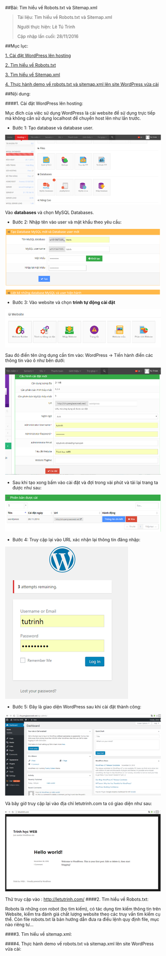 ##Bài: Tim hiểu về Robots.txt và Sitemap.xml

>Tài liệu: Tìm hiểu về Robots.txt và Sitemap.xml
>
>Người thực hiện: Lê Tú Trinh
>
>Cập nhập lần cuối: 28/11/2016

##Mục lục:

[1. Cài đặt WordPress lên hosting](#1)

[2. Tìm hiểu về Robots.txt](#2)

[3. Tìm hiểu về Sitemap.xml](#3)

[4. Thực hành demo về robots.txt và sitemap.xml lên site WordPress vừa cài](#4)


##Nội dung:

<a name="1"></a>
####1. Cài đặt WordPress lên hosting:

Mục đích của việc sử dụng WordPress là cài website để sử dụng trực tiếp mà không cần sử dụng localhost để chuyển host lên như lần trước.

- Bước 1: Tạo database và database user. 

![a](https://github.com/TrinhTu/web_developer/blob/master/Task14_Robots_and_Sitemap/image/a.png)

Vào **databases** và chọn MySQL Databases. 

- Bước 2: Nhập tên vào user và mật khẩu theo yêu cầu:

![1](https://github.com/TrinhTu/web_developer/blob/master/Task14_Robots_and_Sitemap/image/1.png)

- Bước 3: Vào website và chọn **trình tự động cài đặt**

![b](https://github.com/TrinhTu/web_developer/blob/master/Task14_Robots_and_Sitemap/image/b.png)

Sau đó điền tên ứng dụng cần tìm vào: WordPress -> Tiến hành điền các thông tin vào ô như bên dưới:

![2](https://github.com/TrinhTu/web_developer/blob/master/Task14_Robots_and_Sitemap/image/2.png)

- Sau khi tạo xong bấm vào cài đặt và đợi trong vài phút và tải lại trang ta được như sau:

![3](https://github.com/TrinhTu/web_developer/blob/master/Task14_Robots_and_Sitemap/image/3.png)

- Bước 4: Truy cập lại vào URL xác nhận lại thông tin đăng nhập:

![4](https://github.com/TrinhTu/web_developer/blob/master/Task14_Robots_and_Sitemap/image/4.png)

- Bước 5: Đây là giao diện WordPress sau khi cài đặt thành công:

![5](https://github.com/TrinhTu/web_developer/blob/master/Task14_Robots_and_Sitemap/image/5.png)

Và bây giờ truy cập lại vào địa chỉ letutrinh.com ta có giao diện như sau:

![6](https://github.com/TrinhTu/web_developer/blob/master/Task14_Robots_and_Sitemap/image/6.png)

Thử truy cập vào : http://letutrinh.com/
<a name="2"></a>
####2. Tìm hiểu về Robots.txt:

Robots là những con robot (bọ tìm kiếm), có tác dụng tìm kiếm thông tin trên Website, kiểm tra đánh giá chất lượng website theo các truy vấn tìm kiếm cụ thể. Còn file robots.txt là bản hướng dẫn đưa ra điều lệnh quy định file, mục nào riêng tư...

<a name="3"></a>
####3. Tìm hiểu về sitemap.xml:

<a name="4"></a>
####4. Thực hành demo về robots.txt và sitemap.xml lên site WordPress vừa cài:



